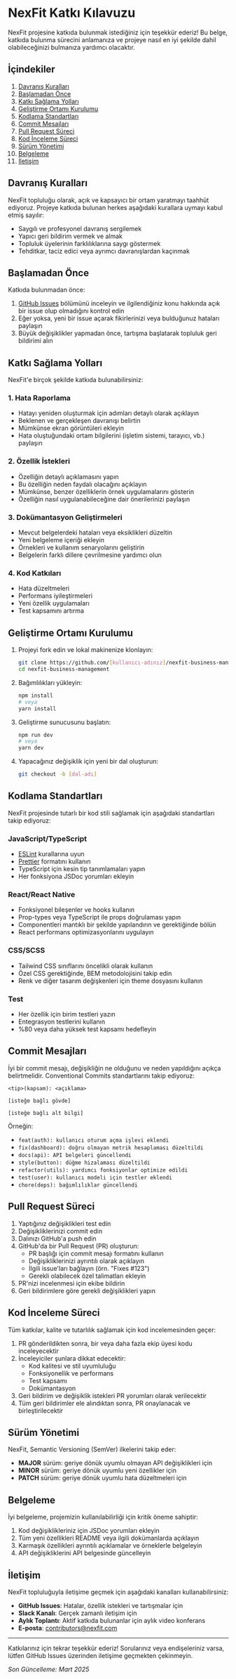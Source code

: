 # NexFit Katkı Kılavuzu

NexFit projesine katkıda bulunmak istediğiniz için teşekkür ederiz! Bu belge, katkıda bulunma sürecini anlamanıza ve projeye nasıl en iyi şekilde dahil olabileceğinizi bulmanıza yardımcı olacaktır.

## İçindekiler

1. [Davranış Kuralları](#davranış-kuralları)
2. [Başlamadan Önce](#başlamadan-önce)
3. [Katkı Sağlama Yolları](#katkı-sağlama-yolları)
4. [Geliştirme Ortamı Kurulumu](#geliştirme-ortamı-kurulumu)
5. [Kodlama Standartları](#kodlama-standartları)
6. [Commit Mesajları](#commit-mesajları)
7. [Pull Request Süreci](#pull-request-süreci)
8. [Kod İnceleme Süreci](#kod-inceleme-süreci)
9. [Sürüm Yönetimi](#sürüm-yönetimi)
10. [Belgeleme](#belgeleme)
11. [İletişim](#iletişim)

## Davranış Kuralları

NexFit topluluğu olarak, açık ve kapsayıcı bir ortam yaratmayı taahhüt ediyoruz. Projeye katkıda bulunan herkes aşağıdaki kurallara uymayı kabul etmiş sayılır:

- Saygılı ve profesyonel davranış sergilemek
- Yapıcı geri bildirim vermek ve almak
- Topluluk üyelerinin farklılıklarına saygı göstermek
- Tehditkar, taciz edici veya ayrımcı davranışlardan kaçınmak

## Başlamadan Önce

Katkıda bulunmadan önce:

1. [GitHub Issues](https://github.com/canakyuz/nexfit-business-management/issues) bölümünü inceleyin ve ilgilendiğiniz konu hakkında açık bir issue olup olmadığını kontrol edin
2. Eğer yoksa, yeni bir issue açarak fikirlerinizi veya bulduğunuz hataları paylaşın
3. Büyük değişiklikler yapmadan önce, tartışma başlatarak topluluk geri bildirimi alın

## Katkı Sağlama Yolları

NexFit'e birçok şekilde katkıda bulunabilirsiniz:

### 1. Hata Raporlama
- Hatayı yeniden oluşturmak için adımları detaylı olarak açıklayın
- Beklenen ve gerçekleşen davranışı belirtin
- Mümkünse ekran görüntüleri ekleyin
- Hata oluştuğundaki ortam bilgilerini (işletim sistemi, tarayıcı, vb.) paylaşın

### 2. Özellik İstekleri
- Özelliğin detaylı açıklamasını yapın
- Bu özelliğin neden faydalı olacağını açıklayın
- Mümkünse, benzer özelliklerin örnek uygulamalarını gösterin
- Özelliğin nasıl uygulanabileceğine dair önerilerinizi paylaşın

### 3. Dokümantasyon Geliştirmeleri
- Mevcut belgelerdeki hataları veya eksiklikleri düzeltin
- Yeni belgeleme içeriği ekleyin
- Örnekleri ve kullanım senaryolarını geliştirin
- Belgelerin farklı dillere çevrilmesine yardımcı olun

### 4. Kod Katkıları
- Hata düzeltmeleri
- Performans iyileştirmeleri
- Yeni özellik uygulamaları
- Test kapsamını artırma

## Geliştirme Ortamı Kurulumu

1. Projeyi fork edin ve lokal makinenize klonlayın:
   ```bash
   git clone https://github.com/[kullanıcı-adınız]/nexfit-business-management.git
   cd nexfit-business-management
   ```

2. Bağımlılıkları yükleyin:
   ```bash
   npm install
   # veya
   yarn install
   ```

3. Geliştirme sunucusunu başlatın:
   ```bash
   npm run dev
   # veya
   yarn dev
   ```

4. Yapacağınız değişiklik için yeni bir dal oluşturun:
   ```bash
   git checkout -b [dal-adı]
   ```

## Kodlama Standartları

NexFit projesinde tutarlı bir kod stili sağlamak için aşağıdaki standartları takip ediyoruz:

### JavaScript/TypeScript
- [ESLint](https://eslint.org/) kurallarına uyun
- [Prettier](https://prettier.io/) formatını kullanın
- TypeScript için kesin tip tanımlamaları yapın
- Her fonksiyona JSDoc yorumları ekleyin

### React/React Native
- Fonksiyonel bileşenler ve hooks kullanın
- Prop-types veya TypeScript ile props doğrulaması yapın
- Componentleri mantıklı bir şekilde yapılandırın ve gerektiğinde bölün
- React performans optimizasyonlarını uygulayın

### CSS/SCSS
- Tailwind CSS sınıflarını öncelikli olarak kullanın
- Özel CSS gerektiğinde, BEM metodolojisini takip edin
- Renk ve diğer tasarım değişkenleri için theme dosyasını kullanın

### Test
- Her özellik için birim testleri yazın
- Entegrasyon testlerini kullanın
- %80 veya daha yüksek test kapsamı hedefleyin

## Commit Mesajları

İyi bir commit mesajı, değişikliğin ne olduğunu ve neden yapıldığını açıkça belirtmelidir. Conventional Commits standartlarını takip ediyoruz:

```
<tip>(kapsam): <açıklama>

[isteğe bağlı gövde]

[isteğe bağlı alt bilgi]
```

Örneğin:
- `feat(auth): kullanıcı oturum açma işlevi eklendi`
- `fix(dashboard): doğru olmayan metrik hesaplaması düzeltildi`
- `docs(api): API belgeleri güncellendi`
- `style(button): düğme hizalaması düzeltildi`
- `refactor(utils): yardımcı fonksiyonlar optimize edildi`
- `test(user): kullanıcı modeli için testler eklendi`
- `chore(deps): bağımlılıklar güncellendi`

## Pull Request Süreci

1. Yaptığınız değişiklikleri test edin
2. Değişikliklerinizi commit edin
3. Dalınızı GitHub'a push edin
4. GitHub'da bir Pull Request (PR) oluşturun:
   - PR başlığı için commit mesajı formatını kullanın
   - Değişikliklerinizi ayrıntılı olarak açıklayın
   - İlgili issue'ları bağlayın (örn. "Fixes #123")
   - Gerekli olabilecek özel talimatları ekleyin
5. PR'nizi incelenmesi için ekibe bildirin
6. Geri bildirimlere göre gerekli değişiklikleri yapın

## Kod İnceleme Süreci

Tüm katkılar, kalite ve tutarlılık sağlamak için kod incelemesinden geçer:

1. PR gönderildikten sonra, bir veya daha fazla ekip üyesi kodu inceleyecektir
2. İnceleyiciler şunlara dikkat edecektir:
   - Kod kalitesi ve stil uyumluluğu
   - Fonksiyonellik ve performans
   - Test kapsamı
   - Dokümantasyon
3. Geri bildirim ve değişiklik istekleri PR yorumları olarak verilecektir
4. Tüm geri bildirimler ele alındıktan sonra, PR onaylanacak ve birleştirilecektir

## Sürüm Yönetimi

NexFit, Semantic Versioning (SemVer) ilkelerini takip eder:

- **MAJOR** sürüm: geriye dönük uyumlu olmayan API değişiklikleri için
- **MINOR** sürüm: geriye dönük uyumlu yeni özellikler için
- **PATCH** sürüm: geriye dönük uyumlu hata düzeltmeleri için

## Belgeleme

İyi belgeleme, projemizin kullanılabilirliği için kritik öneme sahiptir:

1. Kod değişiklikleriniz için JSDoc yorumları ekleyin
2. Tüm yeni özellikleri README veya ilgili dokümanlarda açıklayın
3. Karmaşık özellikleri ayrıntılı açıklamalar ve örneklerle belgeleyin
4. API değişikliklerini API belgesinde güncelleyin

## İletişim

NexFit topluluğuyla iletişime geçmek için aşağıdaki kanalları kullanabilirsiniz:

- **GitHub Issues**: Hatalar, özellik istekleri ve tartışmalar için
- **Slack Kanalı**: Gerçek zamanlı iletişim için
- **Aylık Toplantı**: Aktif katkıda bulunanlar için aylık video konferans
- **E-posta**: [contributors@nexfit.com](mailto:contributors@nexfit.com)

---

Katkılarınız için tekrar teşekkür ederiz! Sorularınız veya endişeleriniz varsa, lütfen GitHub Issues üzerinden iletişime geçmekten çekinmeyin.

*Son Güncelleme: Mart 2025* 